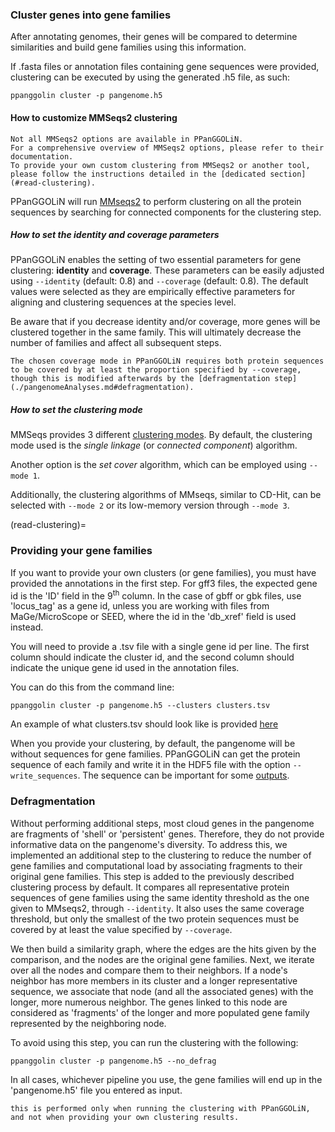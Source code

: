 ### Cluster genes into gene families
 
After annotating genomes, their genes will be compared to determine similarities and build gene families using this information.

If .fasta files or annotation files containing gene sequences were provided, clustering can be executed by using the generated .h5 file, as such:

```
ppanggolin cluster -p pangenome.h5
```

#### How to customize MMSeqs2 clustering
```{warning}
Not all MMSeqs2 options are available in PPanGGOLiN. 
For a comprehensive overview of MMSeqs2 options, please refer to their documentation. 
To provide your own custom clustering from MMSeqs2 or another tool, please follow the instructions detailed in the [dedicated section](#read-clustering).
```

PPanGGOLiN will run [MMseqs2](https://github.com/soedinglab/MMseqs2) to perform clustering on all the protein sequences by searching for connected components for the clustering step.

##### How to set the identity and coverage parameters

PPanGGOLiN enables the setting of two essential parameters for gene clustering: **identity** and **coverage**. These parameters can be easily adjusted using `--identity` (default: 0.8) and `--coverage` (default: 0.8). The default values were selected as they are empirically effective parameters for aligning and clustering sequences at the species level.
 
Be aware that if you decrease identity and/or coverage, more genes will be clustered together in the same family. 
This will ultimately decrease the number of families and affect all subsequent steps.

```{note}
The chosen coverage mode in PPanGGOLiN requires both protein sequences to be covered by at least the proportion specified by --coverage, though this is modified afterwards by the [defragmentation step](./pangenomeAnalyses.md#defragmentation).
```

##### How to set the clustering mode

MMSeqs provides 3 different [clustering modes](https://github.com/soedinglab/MMseqs2/wiki#clustering-modes).
By default, the clustering mode used is the _single linkage_ (or _connected component_) algorithm.

Another option is the _set cover_ algorithm, which can be employed using `--mode 1`.

Additionally, the clustering algorithms of MMseqs, similar to CD-Hit, 
can be selected with `--mode 2` or its low-memory version through `--mode 3`.

(read-clustering)=
### Providing your gene families
 
If you want to provide your own clusters (or gene families), you must have provided the annotations in the first step. 
For gff3 files, the expected gene id is the 'ID' field in the 9<sup>th</sup> column. 
In the case of gbff or gbk files, use 'locus_tag' as a gene id, unless you are working with files from MaGe/MicroScope or SEED, where the id in the 'db_xref' field is used instead.

You will need to provide a .tsv file with a single gene id per line.
The first column should indicate the cluster id, and the second column should indicate the unique gene id used in the annotation files.

You can do this from the command line: 

`ppanggolin cluster -p pangenome.h5 --clusters clusters.tsv`

An example of what clusters.tsv should look like is provided [here](https://github.com/labgem/PPanGGOLiN/blob/master/testingDataset/clusters.tsv)


When you provide your clustering, by default, the pangenome will be without sequences for gene families. 
PPanGGOLiN can get the protein sequence of each family and write it in the HDF5 file with the option `--write_sequences`.
The sequence can be important for some [outputs](./pangenomeAnalyses.md#pan-output).



### Defragmentation

Without performing additional steps, most cloud genes in the pangenome are fragments of 'shell' or 'persistent' genes. Therefore, they do not provide informative data on the pangenome's diversity. 
To address this, we implemented an additional step to the clustering to reduce the number of gene families and computational load by associating fragments to their original gene families.
This step is added to the previously described clustering process by default. 
It compares all representative protein sequences of gene families using the same identity threshold as the one given to MMseqs2, through  `--identity`. 
It also uses the same coverage threshold, but only the smallest of the two protein sequences must be covered by at least the value specified by `--coverage`.

We then build a similarity graph, where the edges are the hits given by the comparison, and the nodes are the original gene families. 
Next, we iterate over all the nodes and compare them to their neighbors. 
If a node's neighbor has more members in its cluster and a longer representative sequence, we associate that node (and all the associated genes) with the longer, more numerous neighbor. 
The genes linked to this node are considered as 'fragments' of the longer and more populated gene family represented by the neighboring node.

To avoid using this step, you can run the clustering with the following:
```
ppanggolin cluster -p pangenome.h5 --no_defrag
```
In all cases, whichever pipeline you use, the gene families will end up in the 'pangenome.h5' file you entered as input.
```{note}
this is performed only when running the clustering with PPanGGOLiN, and not when providing your own clustering results.
```
